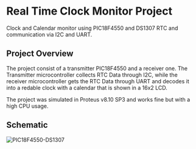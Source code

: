 # Real Time Clock Monitor Project 

Clock and Calendar monitor using PIC18F4550 and DS1307 RTC and communication via I2C and UART. 

## Project Overview

The project consist of a transmitter PIC18F4550 and a receiver one. The Transmitter microcontroller collects RTC Data through I2C, while the receiver microcontroller gets the RTC Data through UART and decodes it into a redable clock with a calendar that is shown in a 16x2 LCD.

The project was simulated in Proteus v8.10 SP3 and works fine but with a high CPU usage.

## Schematic

![PIC18F4550-DS1307](https://user-images.githubusercontent.com/58752435/135696903-3bb9c3ff-931a-4fcd-ac92-4ef771a00a1f.jpg)
